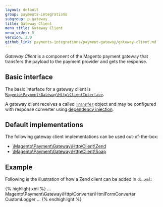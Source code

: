 ```yaml
---
layout: default
group: payments-integrations
subgroup: p_gateway
title: Gateway Client
menu_title: Gateway Client
menu_order: 5
version: 2.0
github_link: payments-integrations/payment-gateway/gateway-client.md
---
```


*Gateway Client* is a component of the Magento payment gateway that transfers the payload to the payment provider and gets the response.

## Basic interface 

The basic interface for a gateway client is [`Magento\Payment\Gateway\Http\ClientInterface`]({{site.mage2000url}}app/code/Magento/Payment/Gateway/Http/ClientInterface.php).

A gateway client receives a called [`Transfer`]({{site.mage2000url}}/app/code/Magento/Payment/Gateway/Http/Transfer.php) object and may be configured with response converter using [dependency injection]({{page.baseurl}}extension-dev-guide/depend-inj.html).

## Default implementations
The following gateway client implementations can be used out-of-the-box:

* [\Magento\Payment\Gateway\Http\Client\Zend]({{site.mage2000url}}app/code/Magento/Payment/Gateway/Http/Client/Zend.php)
* [\Magento\Payment\Gateway\Http\Client\Soap]({{site.mage2000url}}app/code/Magento/Payment/Gateway/Http/Client/Soap.php)

## Example
Following is the illustration of how a Zend client can be added in `di.xml`:

{% highlight xml %}
...
<virtualType name="HtmlConverterZendClient" type="Magento\Payment\Gateway\Http\Client\Zend">
    <arguments>
        <argument name="converter" xsi:type="object">Magento\Payment\Gateway\Http\Converter\HtmlFormConverter</argument>
        <argument name="logger" xsi:type="object">CustomLogger</argument>
    </arguments>
</virtualType>
...
{% endhighlight %}

